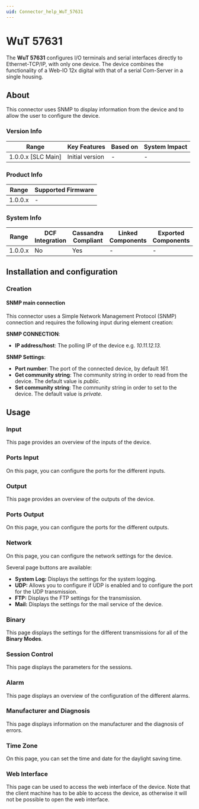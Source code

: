 ```yaml
---
uid: Connector_help_WuT_57631
---
```


# WuT 57631

The **WuT 57631** configures I/O terminals and serial interfaces directly to Ethernet-TCP/IP, with only one device. The device combines the functionality of a Web-IO 12x digital with that of a serial Com-Server in a single housing.

## About

This connector uses SNMP to display information from the device and to allow the user to configure the device.

### Version Info

| Range                | Key Features     | Based on     | System Impact     |
|----------------------|------------------|--------------|-------------------|
| 1.0.0.x [SLC Main]   | Initial version  | -            | -                 |

### Product Info

| Range     | Supported Firmware     |
|-----------|------------------------|
| 1.0.0.x   | -                      |

### System Info

| Range     | DCF Integration     | Cassandra Compliant     | Linked Components     | Exported Components     |
|-----------|---------------------|-------------------------|-----------------------|-------------------------|
| 1.0.0.x   | No                  | Yes                     | -                     | -                       |

## Installation and configuration

### Creation

#### SNMP main connection

This connector uses a Simple Network Management Protocol (SNMP) connection and requires the following input during element creation:

**SNMP CONNECTION**:

- **IP address/host**: The polling IP of the device e.g. *10.11.12.13.*

**SNMP Settings**:

- **Port number**: The port of the connected device, by default *161.*
- **Get community string**: The community string in order to read from the device. The default value is *public*.
- **Set community string**: The community string in order to set to the device. The default value is *private.*

## Usage

### Input

This page provides an overview of the inputs of the device.

### Ports Input

On this page, you can configure the ports for the different inputs.

### Output

This page provides an overview of the outputs of the device.

### Ports Output

On this page, you can configure the ports for the different outputs.

### Network

On this page, you can configure the network settings for the device.

Several page buttons are available:

- **System Log:** Displays the settings for the system logging.
- **UDP:** Allows you to configure if UDP is enabled and to configure the port for the UDP transmission.
- **FTP:** Displays the FTP settings for the transmission.
- **Mail:** Displays the settings for the mail service of the device.

### Binary

This page displays the settings for the different transmissions for all of the **Binary Modes**.

### Session Control

This page displays the parameters for the sessions.

### Alarm

This page displays an overview of the configuration of the different alarms.

### Manufacturer and Diagnosis

This page displays information on the manufacturer and the diagnosis of errors.

### Time Zone

On this page, you can set the time and date for the daylight saving time.

### Web Interface

This page can be used to access the web interface of the device. Note that the client machine has to be able to access the device, as otherwise it will not be possible to open the web interface.

